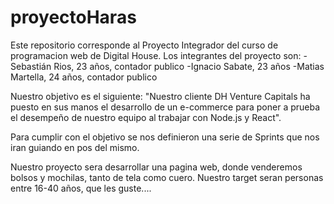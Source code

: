 # proyectoHaras
Este repositorio corresponde al Proyecto Integrador del curso de programacion web de Digital House. Los integrantes del proyecto son: 
-Sebastián Rios, 23 años, contador publico
-Ignacio Sabate, 23 años
-Matias Martella, 24 años, contador publico

Nuestro objetivo es el siguiente: "Nuestro cliente DH Venture Capitals ha puesto en sus manos el desarrollo de un e-commerce para poner a prueba el desempeño de nuestro equipo al trabajar con Node.js y React".

Para cumplir con el objetivo se nos definieron una serie de Sprints que nos iran guiando en pos del mismo.

Nuestro proyecto sera desarrollar una pagina web, donde venderemos bolsos y mochilas, tanto de tela como cuero. Nuestro target seran personas entre 16-40 años, que les guste....
